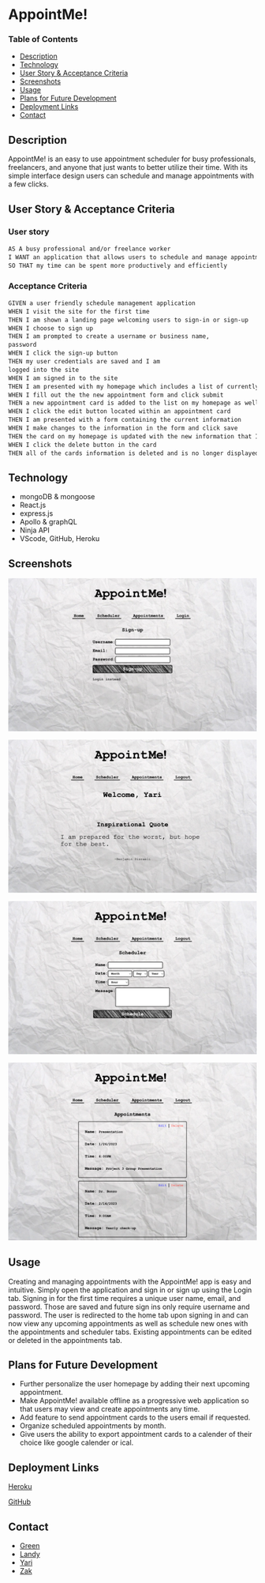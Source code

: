 # AppointMe!

### Table of Contents
- [Description](#Description)
- [Technology](#Technology)
- [User Story & Acceptance Criteria](#Description)
- [Screenshots](#Screenshots)
- [Usage](#Usage)
- [Plans for Future Development](#Usage)
- [Deployment Links](#Usage)
- [Contact](#Contact)

## Description
AppointMe! is an easy to use appointment scheduler for busy professionals, freelancers, and anyone that just wants to better utilize their time. With its simple interface design users can schedule and manage appointments with a few clicks.  

## User Story & Acceptance Criteria

### User story
```md 
AS A busy professional and/or freelance worker
I WANT an application that allows users to schedule and manage appointments with me as well as let me schedule and manage appointments with other users
SO THAT my time can be spent more productively and efficiently
```

### Acceptance Criteria
```md 
GIVEN a user friendly schedule management application
WHEN I visit the site for the first time
THEN I am shown a landing page welcoming users to sign-in or sign-up
WHEN I choose to sign up 
THEN I am prompted to create a username or business name, 
password
WHEN I click the sign-up button
THEN my user credentials are saved and I am 
logged into the site
WHEN I am signed in to the site 
THEN I am presented with my homepage which includes a list of currently scheduled appointment cards containing appointment information, edit, and delete buttons, as well as a form to schedule new appointments with other users
WHEN I fill out the the new appointment form and click submit
THEN a new appointment card is added to the list on my homepage as well as the user with whom it is scheduled
WHEN I click the edit button located within an appointment card
THEN I am presented with a form containing the current information 
WHEN I make changes to the information in the form and click save
THEN the card on my homepage is updated with the new information that I entered
WHEN I click the delete button in the card
THEN all of the cards information is deleted and is no longer displayed on the homepage
```

## Technology
- mongoDB & mongoose
- React.js
- express.js
- Apollo & graphQL
- Ninja API
- VScode, GitHub, Heroku

## Screenshots
![AppointMe! login](./client/src/assets/images/signup.png)

![AppointMe! welcome screen](./client/src/assets/images/welcome.png)

![AppointMe! scheduler](./client/src/assets/images/scheduler.png)

![AppointMe! appointments](./client/src/assets/images/appointments.png)

## Usage
Creating and managing appointments with the AppointMe! app is easy and intuitive. Simply open the application and sign in or sign up using the Login tab. Signing in for the first time requires a unique user name, email, and password. Those are saved and future sign ins only require username and password. The user is redirected to the home tab upon signing in and can now view any upcoming appointments as well as schedule new ones with the appointments and scheduler tabs. Existing appointments can be edited or deleted in the appointments tab.

## Plans for Future Development
- Further personalize the user homepage by adding their next upcoming appointment.
- Make AppointMe! available offline as a progressive web application so that users may view and create appointments any time.
- Add feature to send appointment cards to the users email if requested.
- Organize scheduled appointments by month.
- Give users the ability to export appointment cards to a calender of their choice like google calender or ical.

## Deployment Links
[Heroku](https://appoint-me.herokuapp.com/)

[GitHub](https://appoint-me.herokuapp.com/)

## Contact
- [Green](https://github.com/mrgreen12375)
- [Landy](https://github.com/Landycodes)
- [Yari](https://github.com/FixieGemini)
- [Zak](https://github.com/taylorzak)